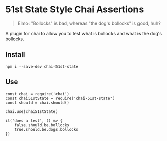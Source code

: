 # 51st State Style Chai Assertions

> Elmo: "Bollocks" is bad, whereas "the dog's bollocks" is good, huh? 

A plugin for chai to allow you to test what is bollocks and what is the dog's bollocks.

## Install
`npm i --save-dev chai-51st-state`

## Use
```
const chai = require('chai')
const chai51stState = require('chai-51st-state')
const should = chai.should()

chai.use(chai51stState)

it('does a test', () => {
    false.should.be.bollocks
    true.should.be.dogs.bollocks
})
```